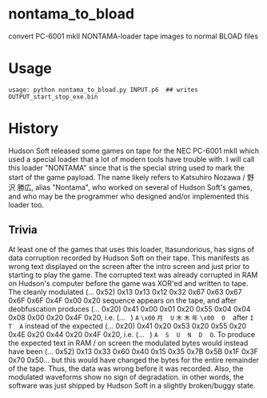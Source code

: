 # nontama_to_bload
convert PC-6001 mkII NONTAMA-loader tape images to normal BLOAD files

# Usage
```
usage: python nontama_to_bload.py INPUT.p6  ## writes OUTPUT_start_stop_exe.bin
```

# History
Hudson Soft released some games on tape for the NEC PC-6001 mkII which used a special loader that a lot of modern tools have trouble with. I will call this loader "NONTAMA" since that is the special string used to mark the start of the game payload. The name likely refers to Katsuhiro Nozawa / 野沢 勝広, alias "Nontama", who worked on
several of Hudson Soft's games, and who may be the programmer who designed and/or implemented this loader too.

## Trivia
At least one of the games that uses this loader, Itasundorious, has signs of data corruption recorded by Hudson Soft on their tape. This manifests as wrong text displayed on the screen after the intro screen and just prior to starting to play the game. The corrupted text was already corrupted in RAM on Hudson's computer before the game was XOR'ed and written to tape. The cleanly modulated (... 0x52) 0x13 0x13 0x12 0x32 0x67 0x63 0x67 0x6F 0x6F 0x4F 0x00 0x20 sequence appears on the tape, and after deobfuscation produces (... 0x20) 0x41 0x00 0x01 0x20 0x55 0x04 0x04 0x08 0x00 0x20 0x4F 0x20, i.e. (... ` `) `A` `\x00` `月` ` ` `U` `木` `木` `年` `\x00` ` ` `O` ` ` after `I` ` ` `T` ` ` `A` instead of the expected (... 0x20) 0x41 0x20 0x53 0x20 0x55 0x20 0x4E 0x20 0x44 0x20 0x4F 0x20, i.e. (... ` `) `A` ` ` `S` ` ` `U` ` ` `N` ` ` `D` ` ` `O`. To produce the expected text in RAM / on screen the modulated bytes would instead have been (...  0x52) 0x13 0x33 0x60 0x40 0x15 0x35 0x7B 0x5B 0x1F 0x3F 0x70 0x50... but this would have changed the bytes for the entire remainder of the tape. Thus, the data was wrong before it was recorded. Also, the modulated waveforms show no sign of degradation. in other words, the software was just shipped by Hudson Soft in a slightly broken/buggy state.
